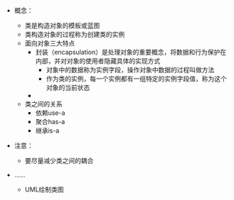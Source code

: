 - 概念：
	- 类是构造对象的模板或蓝图
	- 类构造对象的过程称为创建类的实例
	- 面向对象三大特点
		- 封装（encapsulation）是处理对象的重要概念，将数据和行为保护在内部，并对对象的使用者隐藏具体的实现方式
			- 对象中的数据称为实例字段，操作对象中数据的过程叫做方法
			- 作为类的实例，每一个实例都有一组特定的实例字段值，称为这个对象的当前状态
		- 
	- 类之间的关系
		- 依赖use-a
		- 聚合has-a
		- 继承is-a

- 注意：
	- 要尽量减少类之间的耦合

- ……
	- UML绘制类图